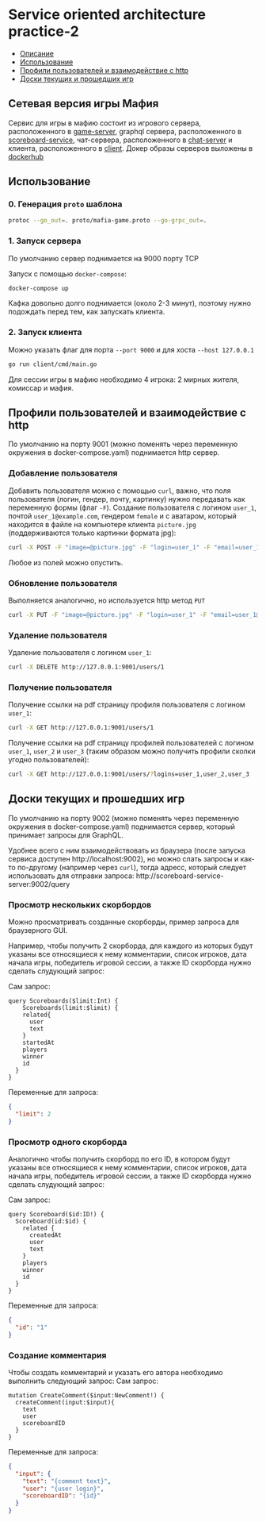 # Service oriented architecture practice-2

- [Описание](#description)
- [Использование](#usage)
- [Профили пользователей и взаимодействие с http](#http)
- [Доски текущих и прошедших игр](#scoreboards)

<a name="description"></a> 
## Сетевая версия игры Мафия

Сервис для игры в мафию состоит из игрового сервера, расположенного в [game-server](https://github.com/cherepasshka/mafia-game/tree/grapgql/game-server), graphql сервера, расположенного в [scoreboard-service](https://github.com/cherepasshka/mafia-game/tree/grapgql/scoreboard-service), чат-сервера, расположенного в [chat-server](https://github.com/cherepasshka/mafia-game/tree/grapgql/chat-server) и клиента, расположенного в [client](https://github.com/cherepasshka/mafia-game/tree/grapgql/client). Докер образы серверов выложены в [dockerhub](https://hub.docker.com/repository/docker/cherepashka/soa-practice-5)

<a name="usage"></a> 
## Использование

### 0. Генерация `proto` шаблона
```bash
protoc --go_out=. proto/mafia-game.proto --go-grpc_out=.
```

### 1. Запуск сервера
По умолчанию сервер поднимается на 9000 порту TCP

Запуск с помощью `docker-compose`:
```bash
docker-compose up
```
Кафка довольно долго поднимается (около 2-3 минут), поэтому нужно подождать перед тем, как запускать клиента.

### 2. Запуск клиента
Можно указать флаг для порта `--port 9000` и для хоста `--host 127.0.0.1`
```bash
go run client/cmd/main.go
```

Для сессии игры в мафию необходимо 4 игрока: 2 мирных жителя, комиссар и мафия.

<a name="http"></a> 
## Профили пользователей и взаимодействие с http
По умолчанию на порту 9001 (можно поменять через переменную окружения в docker-compose.yaml) поднимается http сервер.

### Добавление пользователя
Добавить пользователя можно с помощью `curl`, важно, что поля пользователя (логин, гендер, почту, картинку) нужно передавать как переменную формы (флаг `-F`).
Создание пользователя с логином `user_1`, почтой `user_1@example.com`, гендером `female` и с аватаром, который находится в файле на компьютере клиента `picture.jpg` (поддерживаются только картинки формата jpg):
```bash
curl -X POST -F "image=@picture.jpg" -F "login=user_1" -F "email=user_1@example.com" -F "gender=female" http://localhost:9001/users/1
```
Любое из полей можно опустить.
### Обновление пользователя
Выполняется аналогично, но используется http метод `PUT`
```bash
curl -X PUT -F "image=@picture.jpg" -F "login=user_1" -F "email=user_1@example.com" -F "gender=female" http://localhost:9001/users/1
```
### Удаление пользователя
Удаление пользователя с логином `user_1`:
```bash
curl -X DELETE http://127.0.0.1:9001/users/1
```
### Получение пользователя
Получение ссылки на pdf страницу профиля пользователя с логином `user_1`:
```bash
curl -X GET http://127.0.0.1:9001/users/1
```
Получение ссылки на pdf страницу профилей пользователей с логином `user_1`, `user_2` и `user_3` (таким образом можно получить профили сколки угодно пользователей):
```bash
curl -X GET http://127.0.0.1:9001/users/?logins=user_1,user_2,user_3
```

<a name="scoreboards"></a> 
## Доски текущих и прошедших игр
По умолчанию на порту 9002 (можно поменять через переменную окружения в docker-compose.yaml) поднимается сервер, который принимает запросы для GraphQL.

Удобнее всего с ним взаимодействовать из браузера (после запуска сервиса доступен http://localhost:9002), но можно слать запросы и как-то по-другому (например через `curl`), тогда адресс, который следует использовать для отправки запроса: http://scoreboard-service-server:9002/query

### Просмотр нескольких скорбордов
Можно просматривать созданные скорборды, пример запроса для браузерного GUI.

Например, чтобы получить 2 скорборда, для каждого из которых будут указаны все относящиеся к нему комментарии, список игроков, дата начала игры, победитель игровой сессии, а также ID скорборда нужно сделать слудующий запрос:

Сам запрос:
```
query Scoreboards($limit:Int) {
	Scoreboards(limit:$limit) {
    related{
      user
      text
    }
    startedAt
    players
    winner
    id
  }
}
```
Переменные для запроса:
```json
{
  "limit": 2
}
```

### Просмотр одного скорборда
Аналогично чтобы получить скорборд по его ID, в котором будут указаны все относящиеся к нему комментарии, список игроков, дата начала игры, победитель игровой сессии, а также ID скорборда нужно сделать слудующий запрос:

Сам запрос:
```
query Scoreboard($id:ID!) {
  Scoreboard(id:$id) {
    related {
      createdAt
      user
      text
    }
    players
    winner
    id
  }
}
```
Переменные для запроса:
```json
{
  "id": "1"
}
```

### Создание комментария
Чтобы создать комментарий и указать его автора необходимо выполнить следующий запрос:
Сам запрос:
```
mutation CreateComment($input:NewComment!) {
  createComment(input:$input){
    text
    user
    scoreboardID
  }
}
```
Переменные для запроса:
```json
{
  "input": {
    "text": "{comment text}",
    "user": "{user login}",
    "scoreboardID": "{id}"
  }
}
```